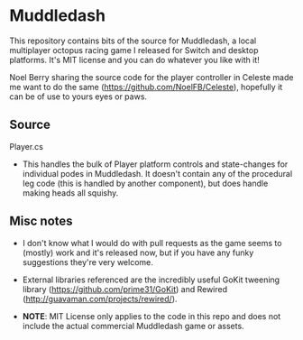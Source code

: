 # Muddledash

This repository contains bits of the source for Muddledash, a local multiplayer octopus racing game I released for Switch and desktop platforms. It's MIT license and you can do whatever you like with it!

Noel Berry sharing the source code for the player controller in Celeste made me want to do the same (https://github.com/NoelFB/Celeste), hopefully it can be of use to yours eyes or paws.

## Source

Player.cs
- This handles the bulk of Player platform controls and state-changes for individual podes in Muddledash. It doesn't contain any of the procedural leg code (this is handled by another component), but does handle making heads all squishy.

## Misc notes

- I don't know what I would do with pull requests as the game seems to (mostly) work and it's released now, but if you have any funky suggestions they're very welcome.

- External libraries referenced are the incredibly useful GoKit tweening library (https://github.com/prime31/GoKit) and Rewired (http://guavaman.com/projects/rewired/).

- **NOTE**: MIT License only applies to the code in this repo and does not include the actual commercial Muddledash game or assets.
